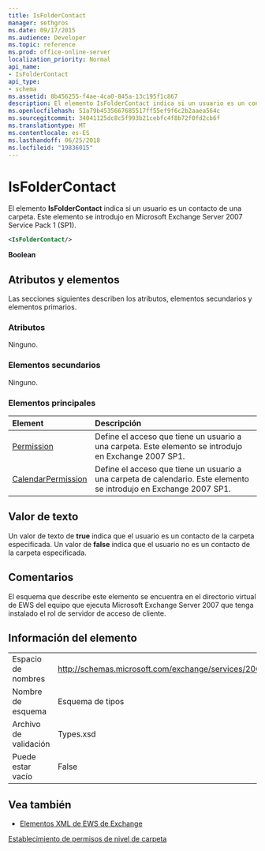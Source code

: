 ```yaml
---
title: IsFolderContact
manager: sethgros
ms.date: 09/17/2015
ms.audience: Developer
ms.topic: reference
ms.prod: office-online-server
localization_priority: Normal
api_name:
- IsFolderContact
api_type:
- schema
ms.assetid: 8b456255-f4ae-4ca0-845a-13c195f1c867
description: El elemento IsFolderContact indica si un usuario es un contacto de una carpeta. Este elemento se introdujo en Microsoft Exchange Server 2007 Service Pack 1 (SP1).
ms.openlocfilehash: 51a79b4535667685517ff55ef9f6c2b2aaea564c
ms.sourcegitcommit: 34041125dc8c5f993b21cebfc4f8b72f0fd2cb6f
ms.translationtype: MT
ms.contentlocale: es-ES
ms.lasthandoff: 06/25/2018
ms.locfileid: "19836015"
---
```

# <a name="isfoldercontact"></a>IsFolderContact

El elemento **IsFolderContact** indica si un usuario es un contacto de una carpeta. Este elemento se introdujo en Microsoft Exchange Server 2007 Service Pack 1 (SP1). 
  
```xml
<IsFolderContact/>
```

 **Boolean**
## <a name="attributes-and-elements"></a>Atributos y elementos

Las secciones siguientes describen los atributos, elementos secundarios y elementos primarios.
  
### <a name="attributes"></a>Atributos

Ninguno.
  
### <a name="child-elements"></a>Elementos secundarios

Ninguno.
  
### <a name="parent-elements"></a>Elementos principales

|**Element**|**Descripción**|
|:-----|:-----|
|[Permission](permission.md) <br/> |Define el acceso que tiene un usuario a una carpeta. Este elemento se introdujo en Exchange 2007 SP1.  <br/> |
|[CalendarPermission](calendarpermission.md) <br/> |Define el acceso que tiene un usuario a una carpeta de calendario. Este elemento se introdujo en Exchange 2007 SP1.  <br/> |
   
## <a name="text-value"></a>Valor de texto

Un valor de texto de **true** indica que el usuario es un contacto de la carpeta especificada. Un valor de **false** indica que el usuario no es un contacto de la carpeta especificada. 
  
## <a name="remarks"></a>Comentarios

El esquema que describe este elemento se encuentra en el directorio virtual de EWS del equipo que ejecuta Microsoft Exchange Server 2007 que tenga instalado el rol de servidor de acceso de cliente.
  
## <a name="element-information"></a>Información del elemento

|||
|:-----|:-----|
|Espacio de nombres  <br/> |http://schemas.microsoft.com/exchange/services/2006/types  <br/> |
|Nombre de esquema  <br/> |Esquema de tipos  <br/> |
|Archivo de validación  <br/> |Types.xsd  <br/> |
|Puede estar vacío  <br/> |False  <br/> |
   
## <a name="see-also"></a>Vea también



- [Elementos XML de EWS de Exchange](ews-xml-elements-in-exchange.md)


[Establecimiento de permisos de nivel de carpeta](http://msdn.microsoft.com/library/c7530e86-5112-401c-b10a-9c054ae59f07%28Office.15%29.aspx)

